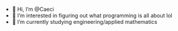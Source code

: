 - 👋 Hi, I’m @Caeci
- 👀 I’m interested in figuring out what programming is all about lol
- 🌱 I’m currently studying engineering/applied mathematics
<!---
Caeci/Caeci is a ✨ special ✨ repository because its `README.md` (this file) appears on your GitHub profile.
You can click the Preview link to take a look at your changes.
--->
